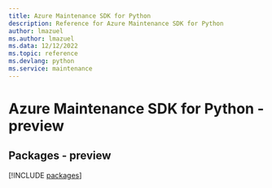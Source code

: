 ```yaml
---
title: Azure Maintenance SDK for Python
description: Reference for Azure Maintenance SDK for Python
author: lmazuel
ms.author: lmazuel
ms.data: 12/12/2022
ms.topic: reference
ms.devlang: python
ms.service: maintenance
---
```

# Azure Maintenance SDK for Python - preview
## Packages - preview
[!INCLUDE [packages](maintenance-index.md)]